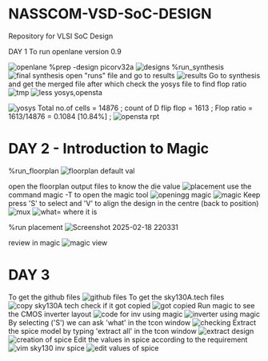 # NASSCOM-VSD-SoC-DESIGN
Repository for VLSI SoC Design

DAY 1
To run openlane version 0.9 

![openlane](https://github.com/user-attachments/assets/b6a84693-1a48-4b34-9f68-e4135cd0e84d)
%prep -design picorv32a
![designs](https://github.com/user-attachments/assets/ab19eab9-95a9-420e-b039-c766c9ae5490)
%run_synthesis
![final synthesis](https://github.com/user-attachments/assets/2919a43b-cbd6-42b2-9812-919d28c7354e)
open "runs" file and go to results
![results](https://github.com/user-attachments/assets/21738ae5-493d-4020-8857-434290fefa5f)
Go to synthesis and get the merged file after which check the yosys file to find flop ratio
![tmp](https://github.com/user-attachments/assets/2c4122c8-c59f-446f-b47f-342d9bd6c9c4)
![less yosys,opensta](https://github.com/user-attachments/assets/286696eb-cfc9-4abe-9ab0-cd178ea14492)

![yosys](https://github.com/user-attachments/assets/bd7cb593-f146-4716-a006-03e79bcf1c99)
Total no.of cells = 14876 ;
count of D flip flop = 1613 ;
Flop ratio = 1613/14876 = 0.1084 [10.84%] ;
![opensta rpt](https://github.com/user-attachments/assets/caac2564-3771-49b6-bd14-d54ca27e0e9f)

# DAY 2 - Introduction to Magic
%run_floorplan
![floorplan default val](https://github.com/user-attachments/assets/b26065a7-28ef-4e0f-a18d-41fea275abab)

open the floorplan output files to know the die value 
![placement ](https://github.com/user-attachments/assets/4b6c171d-bc9d-4731-b3a6-16b20d54e825)
use the command magic -T to open the magic tool 
![openingg magic](https://github.com/user-attachments/assets/883300f8-40cf-4401-997c-b7103df13e1b)
![magic](https://github.com/user-attachments/assets/02a06878-a361-45d3-b58d-62a4af0a123a)
Keep press 'S' to select and 'V' to align the design in the centre (back to position)
![mux](https://github.com/user-attachments/assets/61c51ce0-e822-48e7-b866-16bc6b66705f)
![what= where it is ](https://github.com/user-attachments/assets/10399d8a-dd2f-4d69-a2df-d294b4d09f7b)

%run placement 
![Screenshot 2025-02-18 220331](https://github.com/user-attachments/assets/fd21b421-5113-4421-8e97-4499fe1600bf)

review in magic 
![magic view ](https://github.com/user-attachments/assets/deba5cd4-a8e2-4cc1-b675-eaf3801b0765)

# DAY 3 
To get the github files
![github files ](https://github.com/user-attachments/assets/9888edd3-c978-4186-b808-b6941750b1c6)
To get the sky130A.tech files
![copy sky130A tech](https://github.com/user-attachments/assets/da51c3ab-0b08-4d5a-8cee-5ce67e599d5f)
check if it got copied 
![got copied](https://github.com/user-attachments/assets/09f0f913-ea3d-4475-87a5-ad1754973a4c)
Run magic to see the CMOS inverter layout 
![code for inv using magic](https://github.com/user-attachments/assets/b2a37573-3427-4ef1-b61a-0073415b4bfa)
![inverter using magic](https://github.com/user-attachments/assets/168c2e81-9e41-4252-bf44-34cc8bbe23d1)
By selecting ('S') we can ask 'what' in the tcon window
![checking ](https://github.com/user-attachments/assets/4d96adc9-73bc-489d-92e6-b605ee98aeba)
Extract the spice model by typing 'extract all' in the tcon window 
![extract design ](https://github.com/user-attachments/assets/d6ba84cc-26af-4172-83f6-b4e657798273)
![creation of spice](https://github.com/user-attachments/assets/f3d6b28b-77c5-4c76-b5bb-e1528ece865f)
Edit the values in spice according to the requirement 
![vim sky130 inv spice](https://github.com/user-attachments/assets/da5b3df2-1b2a-448b-ad28-ca5e899396b2)
![edit values of spice](https://github.com/user-attachments/assets/6e1b92ed-1ba9-4acd-896c-34627f5f27b0)






